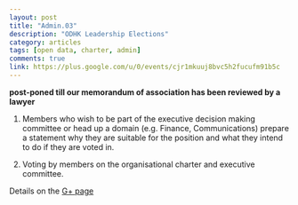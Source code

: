 ```yaml
---
layout: post
title: "Admin.03"
description: "ODHK Leadership Elections"
category: articles
tags: [open data, charter, admin]
comments: true
link: https://plus.google.com/u/0/events/cjr1mkuuj8bvc5h2fucufm91b5c
---
```


**post-poned till our memorandum of association has been reviewed by a lawyer**

1. Members who wish to be part of the executive decision making committee or head up a domain (e.g. Finance, Communications) prepare a statement why they are suitable for the position and what they intend to do if they are voted in.

2. Voting by members on the organisational charter and  executive committee.

Details on the [G+ page](https://plus.google.com/u/0/events/cjr1mkuuj8bvc5h2fucufm91b5c)
